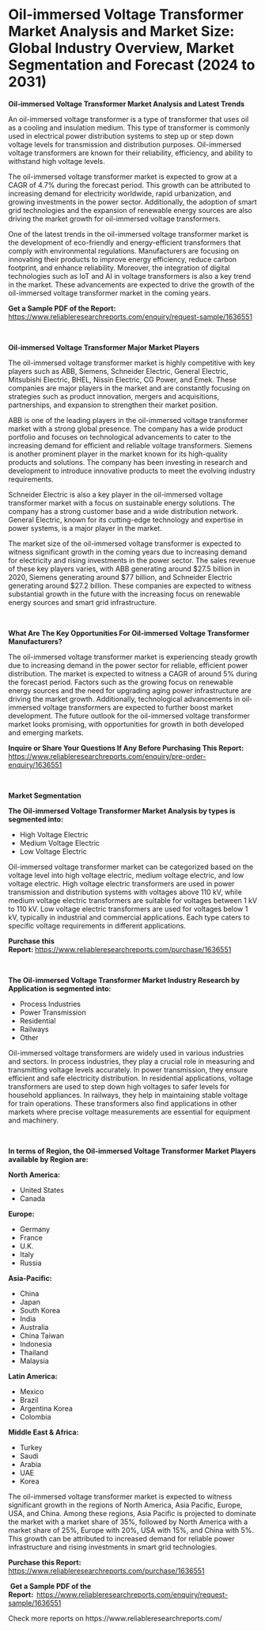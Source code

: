 <p><h1>Oil-immersed Voltage Transformer Market Analysis and Market Size: Global Industry Overview, Market Segmentation and Forecast (2024 to 2031)</h1></p><p><strong>Oil-immersed Voltage Transformer Market Analysis and Latest Trends</strong></p>
<p><p>An oil-immersed voltage transformer is a type of transformer that uses oil as a cooling and insulation medium. This type of transformer is commonly used in electrical power distribution systems to step up or step down voltage levels for transmission and distribution purposes. Oil-immersed voltage transformers are known for their reliability, efficiency, and ability to withstand high voltage levels.</p><p>The oil-immersed voltage transformer market is expected to grow at a CAGR of 4.7% during the forecast period. This growth can be attributed to increasing demand for electricity worldwide, rapid urbanization, and growing investments in the power sector. Additionally, the adoption of smart grid technologies and the expansion of renewable energy sources are also driving the market growth for oil-immersed voltage transformers.</p><p>One of the latest trends in the oil-immersed voltage transformer market is the development of eco-friendly and energy-efficient transformers that comply with environmental regulations. Manufacturers are focusing on innovating their products to improve energy efficiency, reduce carbon footprint, and enhance reliability. Moreover, the integration of digital technologies such as IoT and AI in voltage transformers is also a key trend in the market. These advancements are expected to drive the growth of the oil-immersed voltage transformer market in the coming years.</p></p>
<p><strong>Get a Sample PDF of the Report:&nbsp;</strong> <a href="https://www.reliableresearchreports.com/enquiry/request-sample/1636551">https://www.reliableresearchreports.com/enquiry/request-sample/1636551</a></p>
<p>&nbsp;</p>
<p><strong>Oil-immersed Voltage Transformer Major Market Players</strong></p>
<p><p>The oil-immersed voltage transformer market is highly competitive with key players such as ABB, Siemens, Schneider Electric, General Electric, Mitsubishi Electric, BHEL, Nissin Electric, CG Power, and Emek. These companies are major players in the market and are constantly focusing on strategies such as product innovation, mergers and acquisitions, partnerships, and expansion to strengthen their market position.</p><p>ABB is one of the leading players in the oil-immersed voltage transformer market with a strong global presence. The company has a wide product portfolio and focuses on technological advancements to cater to the increasing demand for efficient and reliable voltage transformers. Siemens is another prominent player in the market known for its high-quality products and solutions. The company has been investing in research and development to introduce innovative products to meet the evolving industry requirements.</p><p>Schneider Electric is also a key player in the oil-immersed voltage transformer market with a focus on sustainable energy solutions. The company has a strong customer base and a wide distribution network. General Electric, known for its cutting-edge technology and expertise in power systems, is a major player in the market.</p><p>The market size of the oil-immersed voltage transformer is expected to witness significant growth in the coming years due to increasing demand for electricity and rising investments in the power sector. The sales revenue of these key players varies, with ABB generating around $27.5 billion in 2020, Siemens generating around $77 billion, and Schneider Electric generating around $27.2 billion. These companies are expected to witness substantial growth in the future with the increasing focus on renewable energy sources and smart grid infrastructure.</p></p>
<p>&nbsp;</p>
<p><strong>What Are The Key Opportunities For Oil-immersed Voltage Transformer Manufacturers?</strong></p>
<p><p>The oil-immersed voltage transformer market is experiencing steady growth due to increasing demand in the power sector for reliable, efficient power distribution. The market is expected to witness a CAGR of around 5% during the forecast period. Factors such as the growing focus on renewable energy sources and the need for upgrading aging power infrastructure are driving the market growth. Additionally, technological advancements in oil-immersed voltage transformers are expected to further boost market development. The future outlook for the oil-immersed voltage transformer market looks promising, with opportunities for growth in both developed and emerging markets.</p></p>
<p><strong>Inquire or Share Your Questions If Any Before Purchasing This Report:</strong> <a href="https://www.reliableresearchreports.com/enquiry/pre-order-enquiry/1636551">https://www.reliableresearchreports.com/enquiry/pre-order-enquiry/1636551</a></p>
<p>&nbsp;</p>
<p><strong>Market Segmentation</strong></p>
<p><strong>The Oil-immersed Voltage Transformer Market Analysis by types is segmented into:</strong></p>
<p><ul><li>High Voltage Electric</li><li>Medium Voltage Electric</li><li>Low Voltage Electric</li></ul></p>
<p><p>Oil-immersed voltage transformer market can be categorized based on the voltage level into high voltage electric, medium voltage electric, and low voltage electric. High voltage electric transformers are used in power transmission and distribution systems with voltages above 110 kV, while medium voltage electric transformers are suitable for voltages between 1 kV to 110 kV. Low voltage electric transformers are used for voltages below 1 kV, typically in industrial and commercial applications. Each type caters to specific voltage requirements in different applications.</p></p>
<p><strong>Purchase this Report:&nbsp;</strong><a href="https://www.reliableresearchreports.com/purchase/1636551">https://www.reliableresearchreports.com/purchase/1636551</a></p>
<p>&nbsp;</p>
<p><strong>The Oil-immersed Voltage Transformer Market Industry Research by Application is segmented into:</strong></p>
<p><ul><li>Process Industries</li><li>Power Transmission</li><li>Residential</li><li>Railways</li><li>Other</li></ul></p>
<p><p>Oil-immersed voltage transformers are widely used in various industries and sectors. In process industries, they play a crucial role in measuring and transmitting voltage levels accurately. In power transmission, they ensure efficient and safe electricity distribution. In residential applications, voltage transformers are used to step down high voltages to safer levels for household appliances. In railways, they help in maintaining stable voltage for train operations. These transformers also find applications in other markets where precise voltage measurements are essential for equipment and machinery.</p></p>
<p>&nbsp;</p>
<p><strong>In terms of Region, the Oil-immersed Voltage Transformer Market Players available by Region are:</strong></p>
<p>
    <p> <strong> North America: </strong>
        <ul>
            <li>United States</li>
            <li>Canada</li>
        </ul>
        </p> 
    <p> <strong> Europe: </strong>
        <ul>
            <li>Germany</li>
            <li>France</li>
            <li>U.K.</li>
            <li>Italy</li>
            <li>Russia</li>
        </ul>
        </p> 
    <p> <strong> Asia-Pacific: </strong>
        <ul>
            <li>China</li>
            <li>Japan</li>
            <li>South Korea</li>
            <li>India</li>
            <li>Australia</li>
            <li>China Taiwan</li>
            <li>Indonesia</li>
            <li>Thailand</li>
            <li>Malaysia</li>
        </ul>
        </p> 
    <p> <strong> Latin America: </strong>
        <ul>
            <li>Mexico</li>
            <li>Brazil</li>
            <li>Argentina Korea</li>
            <li>Colombia</li>
        </ul>
        </p> 
    <p> <strong> Middle East & Africa: </strong>
        <ul>
            <li>Turkey</li>
            <li>Saudi</li>
            <li>Arabia</li>
            <li>UAE</li>
            <li>Korea</li>
        </ul>
    </p>
    </p>
<p><p>The oil-immersed voltage transformer market is expected to witness significant growth in the regions of North America, Asia Pacific, Europe, USA, and China. Among these regions, Asia Pacific is projected to dominate the market with a market share of 35%, followed by North America with a market share of 25%, Europe with 20%, USA with 15%, and China with 5%. This growth can be attributed to increased demand for reliable power infrastructure and rising investments in smart grid technologies.</p></p>
<p><strong>Purchase this Report: </strong><a href="https://www.reliableresearchreports.com/purchase/1636551">https://www.reliableresearchreports.com/purchase/1636551</a></p>
<p>&nbsp;<strong>Get a Sample PDF of the Report:&nbsp;&nbsp;</strong><a href="https://www.reliableresearchreports.com/enquiry/request-sample/1636551">https://www.reliableresearchreports.com/enquiry/request-sample/1636551</a></p>
<p><strong></strong></p>
<p>Check more reports on https://www.reliableresearchreports.com/</p>